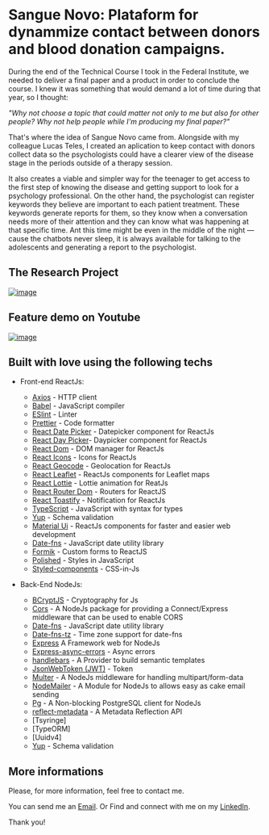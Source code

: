 # Sangue Novo: Plataform for dynammize contact between donors and blood donation campaigns.

During the end of the Technical Course I took in the Federal Institute, we needed to deliver a final paper and a product in order to conclude the course. I knew it was something that would demand a lot of time during that year, so I thought: 

_"Why not choose a topic that could matter not only to me but also for other people? Why not help people while I'm producing my final paper?"_ 

That's where the idea of Sangue Novo came from. Alongside with my colleague Lucas Teles, I created an aplication to keep contact with donors collect data so the psychologists could have a clearer view of the disease stage in the periods outside of a therapy session. 

It also creates a viable and simpler way for the teenager to get access to the first step of knowing the disease and getting support to look for a psychology professional.
On the other hand, the psychologist can register keywords they believe are important to each patient treatment. These keywords generate reports for them, so they know when a conversation needs more of their attention and they can know what was happening at that specific time. Ant this time might be even in the middle of the night — cause the chatbots never sleep, it is always available for talking to the adolescents and generating a report to the psychologist.


## The Research Project 
[![image](https://user-images.githubusercontent.com/40741571/155040476-83ef50bc-3e00-473b-8433-7862e82a90e5.png)
](https://github.com/luccas-specht/SangueNovo-TCC-IFSul/blob/master/TCC_2021_LuccasSpecht_065640INFQ-mesclado_organized.pdf)

## Feature demo on Youtube
[![image](https://github.com/luccas-specht/SangueNovo-TCC-IFSul/blob/master/readme-apresentation.png)](https://www.youtube.com/watch?v=DwRFsjTvamk)

## Built with love using the following techs 
- Front-end ReactJs:
  - [Axios](https://github.com/axios/axios) - HTTP client
  - [Babel](https://babeljs.io/) - JavaScript compiler
  - [ESlint](https://eslint.org/) - Linter
  - [Prettier](https://prettier.io/) - Code formatter
  - [React Date Picker](https://github.com/Hacker0x01/react-datepicker) - Datepicker component for ReactJs
  - [React Day Picker](https://react-day-picker.js.org)- Daypicker component for ReactJs
  - [React Dom](https://pt-br.reactjs.org/docs/react-dom.html) - DOM manager for ReactJs
  - [React Icons](https://react-icons.github.io/react-icons/) - Icons for ReactJs
  - [React Geocode](https://github.com/shukerullah/react-geocode) - Geolocation for ReactJs
  - [React Leaflet](https://react-leaflet.js.org) - ReactJs components for Leaflet maps
  - [React Lottie](https://github.com/chenqingspring/react-lottie) - Lottie animation for ReatJs
  - [React Router Dom](https://v5.reactrouter.com/web/guides/quick-start) - Routers for ReactJS
  - [React Toastify](https://fkhadra.github.io/react-toastify/introduction) - Notification for ReactJs
  - [TypeScript](https://www.typescriptlang.org) - JavaScript with syntax for types
  - [Yup](https://www.npmjs.com/package/yup) - Schema validation
  - [Material Ui](https://v4.mui.com) - ReactJs components for faster and easier web development
  - [Date-fns](https://date-fns.org) - JavaScript date utility library
  - [Formik](https://formik.org/docs/overview) - Custom forms to ReactJS
  - [Polished](https://formik.org/docs/overview) - Styles in JavaScript
  - [Styled-components](https://styled-components.com/docs) - CSS-in-Js
  
- Back-End NodeJs:
  - [BCryptJS](https://github.com/dcodeIO/bcrypt.js) - Cryptography for Js
  - [Cors](https://github.com/expressjs/cors) -  A NodeJs package for providing a Connect/Express middleware that can be used to enable CORS
  - [Date-fns](https://date-fns.org) - JavaScript date utility library
  - [Date-fns-tz](https://github.com/marnusw/date-fns-tz#readme) - Time zone support for date-fns
  - [Express](https://expressjs.com/pt-br/) A Framework web for NodeJs
  - [Express-async-errors](https://github.com/davidbanham/express-async-errors) - Async errors
  - [handlebars](https://handlebarsjs.com/installation/) - A Provider to build semantic templates
  - [JsonWebToken (JWT)](https://jwt.io) - Token
  - [Multer](https://www.npmjs.com/package/multer) - A NodeJs middleware for handling multipart/form-data
  - [NodeMailer](https://nodemailer.com/about/) - A Module for NodeJs to allows easy as cake email sending
  - [Pg](https://github.com/brianc/node-postgres) - A Non-blocking PostgreSQL client for NodeJs
  - [reflect-metadata](https://github.com/rbuckton/reflect-metadata) - A Metadata Reflection API
  - [Tsyringe]
  - [TypeORM]
  - [Uuidv4]
  - [Yup](https://www.npmjs.com/package/yup) - Schema validation

## More informations
Please, for more information, feel free to contact me.

You can send me an [Email](mailto:luccasspecht70@gmail.com). Or Find and connect with me on my [LinkedIn](https://www.linkedin.com/in/luccas-specht/).

Thank you!
